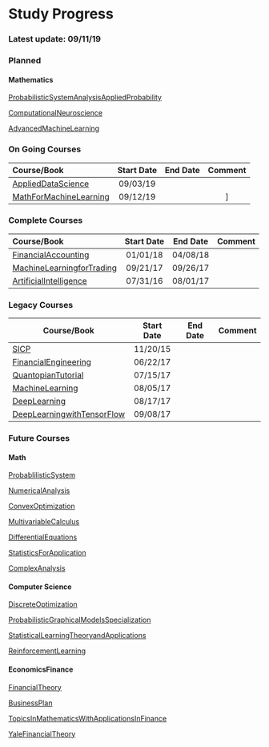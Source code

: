 Study Progress
===
### Latest update: 09/11/19

### Planned 
#### Mathematics
[ProbabilisticSystemAnalysisAppliedProbability](https://ocw.mit.edu/courses/electrical-engineering-and-computer-science/6-041sc-probabilistic-systems-analysis-and-applied-probability-fall-2013/index.htm)

[ComputationalNeuroscience](https://www.coursera.org/learn/computational-neuroscience)

[AdvancedMachineLearning](https://www.coursera.org/specializations/aml)

### On Going Courses
|Course/Book       |  Start Date  |  End Date  |     Comment     |
|:-----------------|:------------:|:----------:|:---------------:|
|[AppliedDataScience](https://github.com/CrazyAlvaro/Course-Study/tree/master/DataScience/AppliedDataScience)|09/03/19|||
|[MathForMachineLearning]((https://github.com/CrazyAlvaro/Course-Study/tree/master/Mathematics/MathForMachineLearning))|09/12/19||]

### Complete Courses
|Course/Book       |  Start Date  |  End Date  |     Comment     |
|:------------------|:------------:|:----------:|:---------------:|
|[FinancialAccounting](https://github.com/CrazyAlvaro/Course-Study/tree/master/EconomicsFinance/FinancialAccountingSeries)|01/01/18|04/08/18||
|[MachineLearningforTrading](https://github.com/CrazyAlvaro/Course-Study/tree/master/EconomicsFinance/MachineLearningforTrading)|09/21/17|09/26/17||
|[ArtificialIntelligence](https://github.com/CrazyAlvaro/Course-Study/tree/master/DataScience/6.034-ArtificialIntellifence)|07/31/16|08/01/17||

### Legacy Courses
|Course/Book       |  Start Date  |  End Date  |     Comment     |
|------------------|:------------:|:----------:|:---------------:|
|[SICP](https://github.com/CrazyAlvaro/Course-Study/tree/master/ComputerScience/6.001-SICP)|11/20/15|     |          |
|[FinancialEngineering](https://github.com/CrazyAlvaro/Course-Study/tree/master/EconomicsFinance/FinancialEngineering)|06/22/17|||
|[QuantopianTutorial](https://github.com/CrazyAlvaro/Course-Study/tree/master/EconomicsFinance/Quantopian)|07/15/17|||
|[MachineLearning](https://github.com/CrazyAlvaro/Course-Study/tree/master/DataScience/MachineLearning)|08/05/17|||
|[DeepLearning](https://github.com/CrazyAlvaro/Course-Study/tree/master/DataScience/DeepLearning)|08/17/17|||
|[DeepLearningwithTensorFlow](https://github.com/CrazyAlvaro/Course-Study/tree/master/DataScience/DeepLearningwithTensorFlow)|09/08/17|||

### Future Courses
#### Math
[ProbablilisticSystem](https://github.com/CrazyAlvaro/Course-Study/tree/master/ProbablilisticSystem)

[NumericalAnalysis](https://www.coursera.org/learn/intro-to-numerical-analysis)

[ConvexOptimization](https://lagunita.stanford.edu/courses/Engineering/CVX101/Winter2014/about)

[MultivariableCalculus](http://ocw2.mit.edu/courses/mathematics/18-02-multivariable-calculus-fall-2007/index.htm)

[DifferentialEquations](http://ocw2.mit.edu/courses/mathematics/18-03-differential-equations-spring-2010/index.htm)

[StatisticsForApplication](https://ocw.mit.edu/courses/mathematics/18-650-statistics-for-applications-fall-2016/index.htm)

[ComplexAnalysis](https://www.coursera.org/learn/complex-analysis)

#### Computer Science
[DiscreteOptimization](https://www.coursera.org/learn/discrete-optimization)

[ProbabilisticGraphicalModelsSpecialization](https://www.coursera.org/courses?languages=en&query=probability+graphical+model)

[StatisticalLearningTheoryandApplications](http://www.mit.edu/~9.520/fall17/)

[ReinforcementLearning](https://www.coursera.org/specializations/reinforcement-learning)

#### EconomicsFinance
[FinancialTheory](https://ocw.mit.edu/courses/sloan-school-of-management/15-401-finance-theory-i-fall-2008/index.htm)

[BusinessPlan](https://ocw.mit.edu/courses/sloan-school-of-management/15-s21-nuts-and-bolts-of-business-plans-january-iap-2014/index.htm)

[TopicsInMathematicsWithApplicationsInFinance](https://ocw.mit.edu/courses/mathematics/18-s096-topics-in-mathematics-with-applications-in-finance-fall-2013/index.htm)

[YaleFinancialTheory](https://oyc.yale.edu/economics/econ-251)
